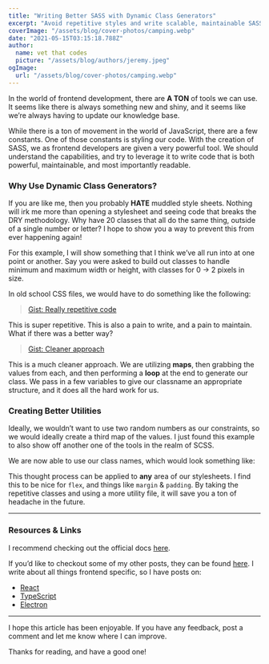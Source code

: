 ```yaml
---
title: "Writing Better SASS with Dynamic Class Generators"
excerpt: "Avoid repetitive styles and write scalable, maintainable SASS using dynamic class generators"
coverImage: "/assets/blog/cover-photos/camping.webp"
date: "2021-05-15T03:15:18.788Z"
author:
  name: vet that codes
  picture: "/assets/blog/authors/jeremy.jpeg"
ogImage:
  url: "/assets/blog/cover-photos/camping.webp"
---
```


In the world of frontend development, there are **A TON** of tools we can use. It seems like there is always something new and shiny, and it seems like we’re always having to update our knowledge base.

While there is a ton of movement in the world of JavaScript, there are a few constants. One of those constants is styling our code. With the creation of SASS, we as frontend developers are given a very powerful tool. We should understand the capabilities, and try to leverage it to write code that is both powerful, maintainable, and most importantly readable.

### Why Use Dynamic Class Generators?

If you are like me, then you probably **HATE** muddled style sheets. Nothing will irk me more than opening a stylesheet and seeing code that breaks the DRY methodology. Why have 20 classes that all do the same thing, outside of a single number or letter? I hope to show you a way to prevent this from ever happening again!

For this example, I will show something that I think we’ve all run into at one point or another. Say you were asked to build out classes to handle minimum and maximum width or height, with classes for 0 → 2 pixels in size.

In old school CSS files, we would have to do something like the following:

> [Gist: Really repetitive code](https://gist.github.com/jeremylgrice/9c4bc4d5138b4100a553dc46f3e22c9c)

This is super repetitive. This is also a pain to write, and a pain to maintain. What if there was a better way?

> [Gist: Cleaner approach](https://gist.github.com/jeremylgrice/634984d9628939a99b41ef71b5be6048)

This is a much cleaner approach. We are utilizing **maps**, then grabbing the values from each, and then performing a **loop** at the end to generate our class. We pass in a few variables to give our classname an appropriate structure, and it does all the hard work for us.

### Creating Better Utilities

Ideally, we wouldn’t want to use two random numbers as our constraints, so we would ideally create a third map of the values. I just found this example to also show off another one of the tools in the realm of SCSS.

We are now able to use our class names, which would look something like:

This thought process can be applied to **any** area of our stylesheets. I find this to be nice for `flex`, and things like `margin` & `padding`. By taking the repetitive classes and using a more utility file, it will save you a ton of headache in the future.

---

### Resources & Links

I recommend checking out the official docs [here](https://sass-lang.com/documentation).

If you’d like to checkout some of my other posts, they can be found [here](https://jgrice01.medium.com). I write about all things frontend specific, so I have posts on:

- [React](https://jgrice01.medium.com/react-basics-lets-create-a-class-based-component-part-1-of-2-7249f7fac75e)
- [TypeScript](https://jgrice01.medium.com/typescript-understanding-the-basics-a2264759cd2d)
- [Electron](https://jgrice01.medium.com/want-to-build-desktop-apps-using-js-say-hello-to-electron-4f862c3b4e38)

---

I hope this article has been enjoyable. If you have any feedback, post a comment and let me know where I can improve.

Thanks for reading, and have a good one!
